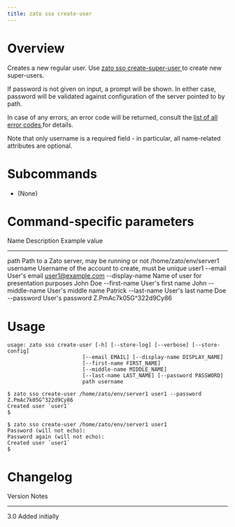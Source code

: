 ```yaml
---
title: zato sso create-user
---
```


Overview
========

Creates a new regular user. Use [zato sso create-super-user ](./sso-create-super-user) to create new super-users.

If password is not given on input, a prompt will be shown. In either case, password will be validated against configuration
of the server pointed to by path.

In case of any errors, an error code will be returned, consult the [list of all error codes ](../../sso/status-code)
for details.

Note that only username is a required field - in particular, all name-related attributes are optional.

Subcommands
===========

-   (None)

Command-specific parameters
===========================

  Name              Description                                         Example value
  ----------------- --------------------------------------------------- ------------------------
  path              Path to a Zato server, may be running or not        /home/zato/env/server1
  username          Username of the account to create, must be unique   user1
  \--email          User\'s email                                       <user1@example.com>
  \--display-name   Name of user for presentation purposes              John Doe
  \--first-name     User\'s first name                                  John
  \--middle-name    User\'s middle name                                 Patrick
  \--last-name      User\'s last name                                   Doe
  \--password       User\'s password                                    Z.PmAc7k05G\^322d9Cy86

Usage
=====

    usage: zato sso create-user [-h] [--store-log] [--verbose] [--store-config]
                            [--email EMAIL] [--display-name DISPLAY_NAME]
                            [--first-name FIRST_NAME]
                            [--middle-name MIDDLE_NAME]
                            [--last-name LAST_NAME] [--password PASSWORD]
                            path username

    $ zato sso create-user /home/zato/env/server1 user1 --password Z.PmAc7k05G^322d9Cy86
    Created user `user1`
    $

    $ zato sso create-user /home/zato/env/server1 user1
    Password (will not echo):
    Password again (will not echo):
    Created user `user1`
    $

Changelog
=========

  Version   Notes
  --------- -----------------
  3.0       Added initially
